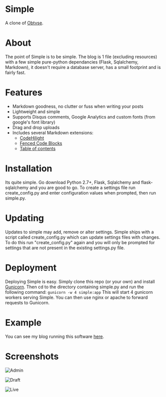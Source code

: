 Simple
================
A clone of [Obtvse](http://github.com/NateW/obtvse).

About
============
The point of Simple is to be simple. The blog is 1 file (excluding resources) with a few simple pure-python dependancies (Flask, Sqlalchemy, Markdown), it doesn't require a database server, has a small footprint and is fairly fast.

Features
============
* Markdown goodness, no clutter or fuss when writing your posts
* Lightweight and simple
* Supports Disqus comments, Google Analytics and custom fonts (from google's font library)
* Drag and drop uploads
* Includes several Markdown extensions:
    * [CodeHilight](http://pythonhosted.org/Markdown/extensions/code_hilite.html)
    * [Fenced Code Blocks](http://pythonhosted.org/Markdown/extensions/fenced_code_blocks.html)
    * [Table of contents](http://pythonhosted.org/Markdown/extensions/toc.html)

Installation
============
Its quite simple. Go download Python 2.7+, Flask, Sqlalchemy and flask-sqlalchemy and you are good to go.
To create a settings file run create_config.py and enter configuration values when prompted, then run simple.py.

Updating
============
Updates to simple may add, remove or alter settings. Simple ships with a script called create_config.py which can update settings files with changes.
To do this run "create_config.py" again and you will only be prompted for settings that are not present in the existing settings.py file.

Deployment
============
Deploying Simple is easy. Simply clone this repo (or your own) and install [Gunicorn](http://gunicorn.org/).
Then cd to the directory containing simple.py and run the following command:
``gunicorn -w 4 simple:app``
This will start 4 gunicorn workers serving Simple. You can then use nginx or apache to forward requests to Gunicorn.

Example
============
You can see my blog running this software [here](http://tomforb.es/simple).

Screenshots
===========
![Admin](http://i.imgur.com/M4i0ahm.png)

![Draft](http://i.imgur.com/rbpdPdn.png)

![Live](http://i.imgur.com/tsiSsED.png)